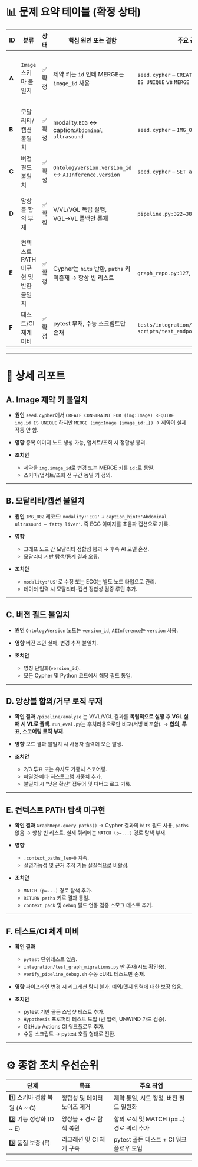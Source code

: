 # 📊 문제 요약 테이블 (확정 상태)

| ID    | 분류                     | 상태   | 핵심 원인 또는 결함                                          | 주요 근거 또는 파일                                                                            | 즉시 영향                            | 권장 조치 요약                                     |
| ----- | ---------------------- | ---- | ---------------------------------------------------- | -------------------------------------------------------------------------------------- | -------------------------------- | -------------------------------------------- |
| **A** | `Image` 스키마 불일치        | ✅ 확정 | 제약 키는 `id` 인데 MERGE는 `image_id` 사용                   | `seed.cypher` – `CREATE CONSTRAINT ... img.id IS UNIQUE` vs `MERGE (img {image_id:…})` | 중복 노드 허용 → 데이터 정합성 붕괴            | 제약을 `image_id`로 맞추거나 MERGE 키를 `id:`로 통일      |
| **B** | 모달리티/캡션 불일치            | ✅ 확정 | modality:`ECG` ↔ caption:`Abdominal ultrasound`      | `seed.cypher` – `IMG_002` 레코드                                                          | 그래프 노이즈 → 모델 정합성 왜곡              | 시드 데이터 정정 또는 ECG 별도 라벨                       |
| **C** | 버전 필드 불일치              | ✅ 확정 | `OntologyVersion.version_id` ↔ `AIInference.version` | `seed.cypher` – `SET ai += {…, version:'1.1'}`                                         | 조인/트래킹 혼선                        | 명칭 통일(`version_id` 또는 `version`)             |
| **D** | 앙상블 합의 부재              | ✅ 확정 | V/VL/VGL 독립 실행, VGL→VL 폴백만 존재                        | `pipeline.py:322–387`, `llm.py:108–163`                                                | 모드 불일치 시 불안정 결과 노출               | 2/3 합의·가중치 스코어링·불일치 시 낮은 확신 다운그레이드           |
| **E** | 컨텍스트 PATH 미구현 및 반환 불일치 | ✅ 확정 | Cypher는 `hits` 반환, `paths` 키 미존재 → 항상 빈 리스트          | `graph_repo.py:127`, `context_pack.py:36–199`                                          | `.context_paths_len=0`, 설명가능성 결여 | `MATCH (p=...)` 경로 쿼리 신설 + `RETURN paths` 통일 |
| **F** | 테스트/CI 체계 미비           | ✅ 확정 | pytest 부재, 수동 스크립트만 존재                               | `tests/integration/test_graph_migrations.py`, `scripts/test_endpoints.py`              | 리그레션 탐지 불가 / 품질 보장 없음            | pytest 골든 스냅샷 + CI 워크플로우 도입                  |

---

# 🧩 상세 리포트

## **A. Image 제약 키 불일치**

* **원인**
  `seed.cypher`에서 `CREATE CONSTRAINT FOR (img:Image) REQUIRE img.id IS UNIQUE`
  하지만 `MERGE (img:Image {image_id:…})` → 제약이 실제 작동 안 함.
* **영향**
  중복 이미지 노드 생성 가능, 업서트/조회 시 정합성 붕괴.
* **조치안**

  * 제약을 `img.image_id`로 변경 또는 MERGE 키를 `id:`로 통일.
  * 스키마/업서트/조회 전 구간 동일 키 정의.

---

## **B. 모달리티/캡션 불일치**

* **원인**
  `IMG_002` 레코드: `modality:'ECG'` + `caption_hint:'Abdominal ultrasound – fatty liver'`.
  즉 ECG 이미지를 초음파 캡션으로 기록.
* **영향**

  * 그래프 노드 간 모달리티 정합성 붕괴 → 후속 AI 모델 혼선.
  * 모달리티 기반 탐색/통계 결과 오류.
* **조치안**

  * `modality:'US'`로 수정 또는 ECG는 별도 노드 타입으로 관리.
  * 데이터 입력 시 모달리티-캡션 정합성 검증 루틴 추가.

---

## **C. 버전 필드 불일치**

* **원인**
  `OntologyVersion` 노드는 `version_id`, `AIInference`는 `version` 사용.
* **영향**
  버전 조인 실패, 변경 추적 불일치.
* **조치안**

  * 명칭 단일화(`version_id`).
  * 모든 Cypher 및 Python 코드에서 해당 필드 통일.

---

## **D. 앙상블 합의/거부 로직 부재**

* **확인 결과**
  `/pipeline/analyze` 는 V/VL/VGL 결과를 **독립적으로 실행** 후 **VGL 실패 시 VL로 폴백**.
  `run_eval.py`는 후처리용으로만 비교(서빙 비포함).
  → **합의, 투표, 스코어링 로직 부재.**
* **영향**
  모드 결과 불일치 시 사용자 출력에 모순 발생.
* **조치안**

  * 2/3 투표 또는 유사도 가중치 스코어링.
  * 파일명·메타 히스토그램 가중치 추가.
  * 불일치 시 “낮은 확신” 접두어 및 디버그 로그 기록.

---

## **E. 컨텍스트 PATH 탐색 미구현**

* **확인 결과**
  `GraphRepo.query_paths()` → Cypher 결과의 `hits` 필드 사용, `paths` 없음 → 항상 빈 리스트.
  실제 쿼리에는 `MATCH (p=...)` 경로 탐색 부재.
* **영향**

  * `.context_paths_len=0` 지속.
  * 설명가능성 및 근거 추적 기능 실질적으로 비활성.
* **조치안**

  * `MATCH (p=...)` 경로 탐색 추가.
  * `RETURN paths` 키로 결과 통일.
  * `context_pack` 및 `debug` 필드 연동 검증 스모크 테스트 추가.

---

## **F. 테스트/CI 체계 미비**

* **확인 결과**

  * `pytest` 단위테스트 없음.
  * `integration/test_graph_migrations.py` 만 존재(시드 확인용).
  * `verify_pipeline_debug.sh` 수동 cURL 테스트만 존재.
* **영향**
  파이프라인 변경 시 리그레션 탐지 불가.
  예외/엣지 입력에 대한 보장 없음.
* **조치안**

  * pytest 기반 골든 스냅샷 테스트 추가.
  * `Hypothesis` 프로퍼티 테스트 도입 (빈 입력, UNWIND 가드 검증).
  * GitHub Actions CI 워크플로우 추가.
  * 수동 스크립트 → pytest 호출 형태로 전환.

---

# ⚙️ 종합 조치 우선순위

| 단계                    | 목표               | 주요 작업                          |
| --------------------- | ---------------- | ------------------------------ |
| 1️⃣ 스키마 정합 복원 (A ~ C) | 정합성 및 데이터 노이즈 제거 | 제약 통일, 시드 정정, 버전 필드 일원화        |
| 2️⃣ 기능 정상화 (D ~ E)    | 앙상블 + 경로 탐색 복원   | 합의 로직 및 MATCH (p=...) 경로 쿼리 추가 |
| 3️⃣ 품질 보증 (F)         | 리그레션 및 CI 체계 구축  | pytest 골든 테스트 + CI 워크플로우 도입    |

---


